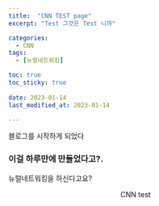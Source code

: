 ```yaml
---
title:  "CNN TEST page" 
excerpt: "Test 그것은 Test 니까"

categories:
  - CNN
tags:
  - [뉴럴네트워킹]

toc: true
toc_sticky: true
 
date: 2023-01-14
last_modified_at: 2023-01-14

---
```


블로그를 시작하게 되었다

### 이걸 하루만에 만들었다고?.

뉴럴네트워킹을 하신다고요?

<center> CNN test  </center>

